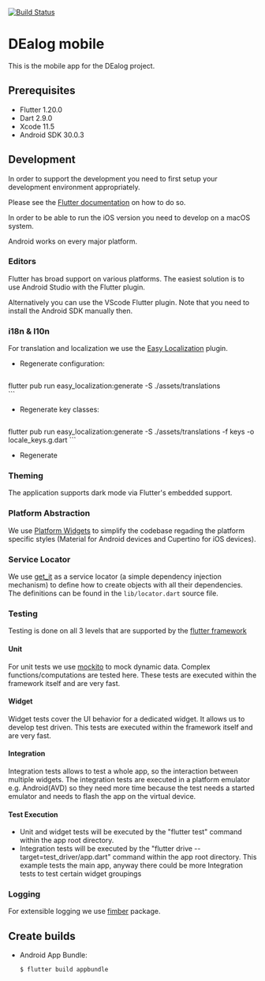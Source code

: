 [![Build Status](https://app.bitrise.io/app/e1572c13734b4305/status.svg?token=L2hi96aZiyJMveEO2iu_dA&branch=master)](https://app.bitrise.io/app/e1572c13734b4305)

# DEalog mobile

This is the mobile app for the DEalog project.

## Prerequisites

- Flutter 1.20.0
- Dart 2.9.0
- Xcode 11.5
- Android SDK 30.0.3

## Development

In order to support the development you need to first setup your development
environment appropriately.

Please see the [Flutter documentation](https://flutter.dev) on how to do so.

In order to be able to run the iOS version you need to develop on a macOS system.

Android works on every major platform.

### Editors

Flutter has broad support on various platforms. The easiest solution is to use
Android Studio with the Flutter plugin.

Alternatively you can use the VScode Flutter plugin. Note that you need to
install the Android SDK manually then.

### i18n & l10n

For translation and localization we use the [Easy Localization](https://pub.dev/packages/easy_localization) plugin.

  * Regenerate configuration:
    ```shell script
flutter pub run easy_localization:generate -S ./assets/translations   
    ```

  * Regenerate key classes:
    ```shell script
flutter pub run easy_localization:generate -S ./assets/translations -f keys -o locale_keys.g.dart
     ```

  * Regenerate

### Theming

The application supports dark mode via Flutter's embedded support.

### Platform Abstraction

We use [Platform Widgets](https://pub.dev/packages/flutter_platform_widgets) to simplify the codebase regading the platform specific styles (Material for Android devices and Cupertino for iOS devices).

### Service Locator

We use [get_it](https://pub.dev/packages/get_it) as a service locator (a simple dependency injection mechanism) to define how to create  objects with all their dependencies. The definitions can be found in the `lib/locator.dart` source file.

### Testing

Testing is done on all 3 levels that are supported by the [flutter framework](https://flutter.dev/docs/testing)

#### Unit

For unit tests we use [mockito](https://pub.dev/packages/mockito) to mock dynamic data. Complex functions/computations are tested here. These tests are executed within the framework itself and are very fast.

#### Widget

Widget tests cover the UI behavior for a dedicated widget. It allows us to develop test driven. This tests are executed within the framework itself and are very fast.

#### Integration

Integration tests allows to test a whole app, so the interaction between multiple widgets. The integration tests are executed in a platform emulator e.g. Android(AVD) so they need more time because the test needs a started emulator and needs to flash the app on the virtual device.

#### Test Execution

- Unit and widget tests will be executed by the "flutter test" command within the app root directory.
- Integration tests will be executed by the "flutter drive --target=test_driver/app.dart" command within the app root directory. This example tests the main app, anyway there could be more Integration tests to test certain widget groupings 

### Logging

For extensible logging we use [fimber](https://pub.dev/packages/fimber) package.

## Create builds

  * Android App Bundle:
    ```shell script
    $ flutter build appbundle
    ```

